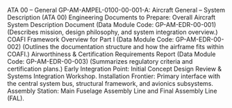 ATA 00 – General
GP-AM-AMPEL-0100-00-001-A: Aircraft General – System Description (ATA 00)
Engineering Documents to Prepare:
Overall Aircraft System Description Document (Data Module Code: GP-AM-EDR-00-001)
(Describes mission, design philosophy, and system integration overview.)
COAFI Framework Overview for Part I (Data Module Code: GP-AM-EDR-00-002)
(Outlines the documentation structure and how the airframe fits within COAFI.)
Airworthiness & Certification Requirements Report (Data Module Code: GP-AM-EDR-00-003)
(Summarizes regulatory criteria and certification plans.)
Early Integration Point:
Initial Concept Design Review & Systems Integration Workshop.
Installation Frontier:
Primary interface with the central system bus, structural framework, and avionics subsystems.
Assembly Station:
Main Fuselage Assembly Line and Final Assembly Line (FAL).
